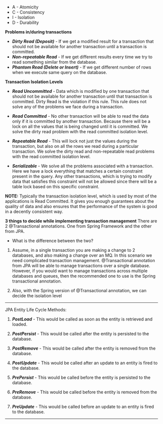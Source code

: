 * A - Atomicity
* C - Consistency
* I - Isolation
* D - Durability

**Problems in/during transactions**
* ***Dirty Read (Deposit)*** - If we get a modified result for a transaction that should not be available 
for another transaction until a transaction is committed.
* ***Non-repeatable Read*** - If we get different results every time we try to read something similar from 
the database.
* ***Phantom Read (Delete or Insert)*** - If we get different number of rows when we execute same query on 
the database.

**Transaction Isolation Levels**
* ***Read Uncommitted*** - Data which is modified by one transaction that should not be available for another 
transaction until that transaction is committed. Dirty Read is the violation if this rule. This rule does not 
solve any of the problems we face during a transaction.

* ***Read Committed*** - No other transaction will be able to read the data only if it is committed by another 
transaction. Because there will be a lock on all the values that is being changed until it is committed. 
We solve the dirty read problem with the read committed isolation level.

* ***Repeatable Read*** - This will lock not just the values during the transaction, but also on all the rows 
we read during a particular transaction. We solve the dirty read and non-repeatable read problems with the read 
committed isolation level.

* ***Serializable*** - We solve all the problems associated with a transaction. Here we have a lock everything 
that matches a certain constraint present in the query. Any other transactions, which is trying to modify data 
that satisfies this constraint will not be allowed since there will be a table lock based on this specific 
constraint.

**NOTE:** Typically the transaction isolation level, which is used by most of the applications is Read Committed. 
It gives you enough guarantees about the quality of data and also ensures that the performance of the system is 
good in a decently consistent way.

**3 things to decide while implementing transaction management**
There are 2 @Transactional annotations. One from Spring Framework and the other from JPA. 

* What is the difference between the two?
1. Assume, in a single transaction you are making a change to 2 databases, and also making a change over an MQ.
In this scenario we need complicated transaction management. @Transactional annotation from JPA will be able to 
manage transactions over a single database. However, if you would want to manage transactions across multiple
databases and queues, then the recommended one to use is the Spring transactional annotation.

2. Also, with the Spring version of @Transactional annotation, we can decide the isolation level
---------------------------------------------------------------------------------------------------------------
JPA Entity Life Cycle Methods:
1. ***PostLoad*** - This would be called as soon as the entity is retrieved and loaded.

2. ***PostPersist*** - This would be called after the entity is persisted to the database.

3. ***PostRemove*** - This would be called after the entity is removed from the database.

4. ***PostUpdate*** - This would be called after an update to an entity is fired to the database.

5. ***PrePersist*** - This would be called before the entity is persisted to the database.

6. ***PreRemove*** - This would be called before the entity is removed from the database.

7. ***PreUpdate*** - This would be called before an update to an entity is fired to the database.
---------------------------------------------------------------------------------------------------------------